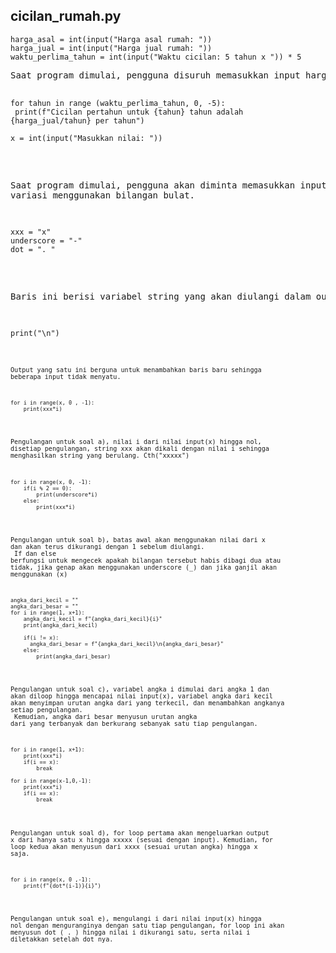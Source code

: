 ## cicilan_rumah.py

<pre><code>harga_asal = int(input("Harga asal rumah: "))
harga_jual = int(input("Harga jual rumah: "))
waktu_perlima_tahun = int(input("Waktu cicilan: 5 tahun x ")) * 5</code><pre>
Saat program dimulai, pengguna disuruh memasukkan input harga asal, harga jual, serta berapa lama rumah akan dicicil.

<pre><code>for tahun in range (waktu_perlima_tahun, 0, -5):
 print(f"Cicilan pertahun untuk {tahun} tahun adalah {harga_jual/tahun} per tahun")</code></pre
Baris kode ini akan melakukan perulangan berapa cicilan yang akan pembeli bayar per tahun dan mengulanginya lagi untuk 5 tahun dibawahnya hingga cicilan 5 tahun.

## sarangheyo.py

<pre><code>x = int(input("Masukkan nilai: "))</code></pre>
Saat program dimulai, pengguna akan diminta memasukkan input untuk variasi menggunakan bilangan bulat.

<pre><code>xxx = "x"
underscore = "-"
dot = ". "</code></pre>
Baris ini berisi variabel string yang akan diulangi dalam output.

<pre><code>print("\n")<code></pre>
Output yang satu ini berguna untuk menambahkan baris baru sehingga beberapa input tidak menyatu.

<pre><code>for i in range(x, 0 , -1):
    print(xxx*i)</code></pre>
Pengulangan untuk soal a), nilai i dari nilai input(x) hingga nol, disetiap pengulangan, string xxx akan dikali dengan nilai i sehingga menghasilkan string yang berulang. Cth("xxxxx")

<pre><code>for i in range(x, 0, -1):
    if(i % 2 == 0):
        print(underscore*i)
    else:
        print(xxx*i)</code></pre>
Pengulangan untuk soal b), batas awal akan menggunakan nilai dari x dan akan terus dikurangi dengan 1 sebelum diulangi.<br>
If dan else berfungsi untuk mengecek apakah bilangan tersebut habis dibagi dua atau tidak, jika genap akan menggunakan underscore (_) dan jika ganjil akan menggunakan (x)

<pre><code>angka_dari_kecil = ""
angka_dari_besar = ""
for i in range(1, x+1):
    angka_dari_kecil = f"{angka_dari_kecil}{i}"
    print(angka_dari_kecil)

    if(i != x):
      angka_dari_besar = f"{angka_dari_kecil}\n{angka_dari_besar}"
    else:
        print(angka_dari_besar)</code></pre>
Pengulangan untuk soal c), variabel angka i dimulai dari angka 1 dan akan diloop hingga mencapai nilai input(x), variabel angka dari kecil akan menyimpan urutan angka dari yang terkecil, dan menambahkan angkanya setiap pengulangan.<br>
Kemudian, angka dari besar menyusun urutan angka dari yang terbanyak dan berkurang sebanyak satu tiap pengulangan.

<pre><code>for i in range(1, x+1):
    print(xxx*i)
    if(i == x):
        break

for i in range(x-1,0,-1):
    print(xxx*i)
    if(i == x):
        break</code></pre>
Pengulangan untuk soal d), for loop pertama akan mengeluarkan output x dari hanya satu x hingga xxxxx (sesuai dengan input). Kemudian, for loop kedua akan menyusun dari xxxx (sesuai urutan angka) hingga x saja.

<pre><code>for i in range(x, 0 ,-1):
    print(f"{dot*(i-1)}{i}")</code></pre>
Pengulangan untuk soal e), mengulangi i dari nilai input(x) hingga nol dengan menguranginya dengan satu tiap pengulangan, for loop ini akan menyusun dot ( . ) hingga nilai i dikurangi satu, serta nilai i diletakkan setelah dot nya.
